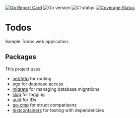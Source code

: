 [![Go Report Card](https://goreportcard.com/badge/github.com/course-go/todos)](https://goreportcard.com/report/github.com/course-go/todos)
![Go version](https://img.shields.io/github/go-mod/go-version/course-go/todos)
![CI status](https://github.com/course-go/todos/actions/workflows/ci-cd.yaml/badge.svg?branch=master)
[![Coverage Status](https://coveralls.io/repos/github/course-go/todos/badge.svg)](https://coveralls.io/github/course-go/todos)

# Todos

Sample Todos web application.

## Packages

This project uses:

- [net/http](https://pkg.go.dev/net/http) for routing
- [pgx](https://github.com/jackc/pgx) for database access
- [migrate](https://github.com/jackc/pgx) for managing database migrations
- [slog](https://pkg.go.dev/log/slog) for logging
- [uuid](https://github.com/google/uuid) for IDs
- [go-cmp](https://github.com/google/go-cmp) for struct comparisons
- [testcontainers](https://github.com/testcontainers/testcontainers-go) for testing with dependencies
